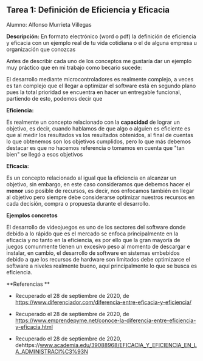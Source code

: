 ## Tarea 1: Definición de Eficiencia y Eficacia



Alumno: Alfonso Murrieta Villegas

**Descripción:** En formato electrónico (word o pdf) la definición de eficiencia y eficacia con un ejemplo real de tu vida cotidiana o el de alguna empresa u organización que conozcas



Antes de describir cada uno de los conceptos me gustaría dar un ejemplo muy práctico que en mi trabajo como becario sucede:

El desarrollo mediante microcontroladores es realmente complejo, a veces es tan complejo que el llegar a optimizar el software está en segundo plano pues la total prioridad se encuentra en hacer un entregable funcional, partiendo de esto, podemos decir que 

**Eficiencia:**

Es realmente un concepto relacionado con la **capacidad** de lograr un objetivo, es decir, cuando hablamos de que algo o alguien es eficiente es que al medir los resultados vs los resultados obtenidos, al final de cuentas lo que obtenemos son los objetivos cumplidos, pero lo que más debemos destacar es que no hacemos referencia o tomamos en cuenta que "tan bien" se llegó a esos objetivos 

**Eficacia:**

Es un concepto relacionado al igual que la eficiencia en alcanzar un objetivo, sin embargo, en este caso consideramos que debemos hacer el **menor** uso posible de recursos, es decir, nos enfocamos también en llegar al objetivo pero siempre debe considerarse optimizar nuestros recursos en cada decisión, compra o propuesta durante el desarrollo.



**Ejemplos concretos**

El desarrollo de videojuegos es uno de los sectores del software donde debido a lo rápido que es el mercado se enfoca principalmente en la eficacia y no tanto en la eficiencia, es por ello que la gran mayoría de juegos comunmente tienen un excesivo peso al momento de descargar e instalar, en cambio, el desarrollo de software en sistemas embebidos debido a que los recursos de hardware son limitados debe optimizarce el software a niveles realmente bueno, aquí principalmente lo que se busca es eficiencia.



**Referencias **

- Recuperado el 28 de septiembre de 2020, de https://www.diferenciador.com/diferencia-entre-eficacia-y-eficiencia/

- Recuperado el 28 de septiembre de 2020, de https://www.emprendepyme.net/conoce-la-diferencia-entre-eficiencia-y-eficacia.html

- Recuperado el 28 de septiembre de 2020, dehttps://www.academia.edu/39088968/EFICACIA_Y_EFICIENCIA_EN_LA_ADMINISTRACI%C3%93N